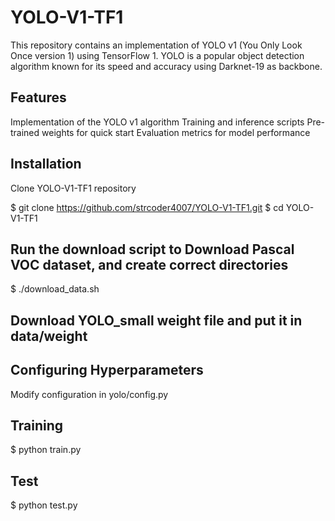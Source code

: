 # YOLO-V1-TF1
This repository contains an implementation of YOLO v1 (You Only Look Once version 1) using TensorFlow 1. YOLO is a popular object detection algorithm known for its speed and accuracy using Darknet-19 as backbone.

## Features
Implementation of the YOLO v1 algorithm
Training and inference scripts
Pre-trained weights for quick start
Evaluation metrics for model performance

## Installation
Clone YOLO-V1-TF1 repository

$ git clone https://github.com/strcoder4007/YOLO-V1-TF1.git
$ cd YOLO-V1-TF1

## Run the download script to Download Pascal VOC dataset, and create correct directories
$ ./download_data.sh

## Download YOLO_small weight file and put it in data/weight

## Configuring Hyperparameters 
Modify configuration in yolo/config.py

## Training
$ python train.py

## Test
$ python test.py
